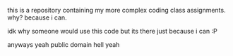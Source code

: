 this is a repository containing my more complex coding class assignments. why? because i can.

idk why someone would use this code but its there just because i can :P

anyways yeah public domain hell yeah
